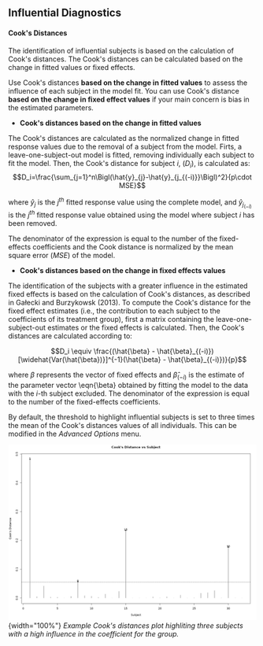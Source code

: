 ## Influential Diagnostics

#### Cook's Distances

The identification of influential subjects is based on the calculation of Cook's distances. The Cook's distances
can be calculated based on the change in fitted values or fixed effects.

Use Cook's distances **based on the change in fitted values** to assess the influence of each subject in the model fit. You can use Cook's distance **based on the change in fixed effect values** if your main concern is bias in the estimated parameters.

- **Cook's distances based on the change in fitted values** 

The Cook's distances
are calculated as the normalized change in fitted response values due to the removal of a subject from the model.
Firts, a leave-one-subject-out model is fitted, removing individually each subject to fit the model. Then, the Cook's
distance for subject $i$, ($D_i$), is calculated as:
$$D_i=\frac{\sum_{j=1}^n\Bigl(\hat{y}_{j}-\hat{y}_{j_{(-i)}}\Bigl)^2}{p\cdot MSE}$$

where $\hat{y}_j$ is the $j^{th}$ fitted response value using the complete model, and $\hat{y}_{j_{(-i)}}$ is the 
$j^{th}$ fitted response value obtained using the model where subject $i$ has been removed.

The denominator of the expression is equal to the number of the fixed-effects coefficients and the Cook distance is normalized by the
mean square error ($MSE$) of the model. 

- **Cook's distances based on the change in fixed effects values**

The identification of the subjects with a greater influence in the estimated fixed effects is based on the calculation of Cook's distances, as
described in Gałecki and Burzykowsk (2013). To compute the Cook's distance for the fixed effect estimates (i.e., the contribution to each subject to the coefficients of its treatment group), 
first a matrix containing the leave-one-subject-out estimates or the fixed effects is calculated. Then, the Cook's distances are calculated according to:

$$D_i \equiv  \frac{(\hat{\beta} - \hat{\beta}_{(-i)})[\widehat{Var(\hat{\beta})}]^{-1}(\hat{\beta} - \hat{\beta}_{(-i)})}{p}$$

where $\beta$ represents the vector of fixed effects and $\hat{\beta}_{(-i)}$ is the estimate of the parameter vector \eqn{\beta} obtained by fitting the model to the data with the $i$-th subject excluded. The denominator of 
the expression is equal to the number of the fixed-effects coefficients.


By default, the threshold to highlight influential subjects is set to three times the mean of the Cook's distances values of all individuals. This can be modified in the _Advanced Options_ menu.

![Cook's Distances](cooksD.png){width="100%"}
_Example Cook's distances plot highliting three subjects with a high influence in the coefficient for the group._

